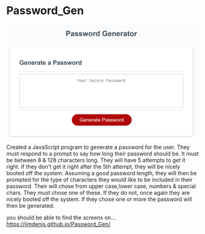 # Password_Gen

![Alt text](password_gen.png)


Created a JavaScript program to generate a password for the user. They must respond to a prompt to say how long their password should be. It must be between 8 & 128 characters long. They will have 5 attempts to get it right. If they don't get it right after the 5th attempt, they will be nicely booted off the system. Assuming a good password length, they will then be prompted for the type of characters they would like to be included in their password. Their will chose from upper case,lower case, numbers & special chars. They must chose one of these. If they do not, once again they are nicely booted off the system. If they chose one or more the password will then be generated. 

you should be able to find the screens on... 
https://jimdenis.github.io/Password_Gen/

